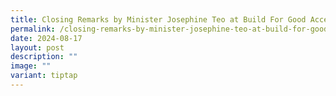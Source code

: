 ```yaml
---
title: Closing Remarks by Minister Josephine Teo at Build For Good Accelerator Finale
permalink: /closing-remarks-by-minister-josephine-teo-at-build-for-good-accelerator-finale/
date: 2024-08-17
layout: post
description: ""
image: ""
variant: tiptap
---
```

